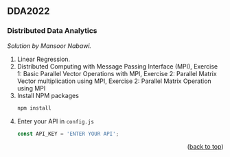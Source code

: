 ## DDA2022
### Distributed Data Analytics

_Solution by Mansoor Nabawi._

1. Linear Regression.
2. Distributed Computing with Message Passing Interface (MPI), Exercise 1: Basic Parallel Vector Operations with MPI, Exercise 2: Parallel Matrix Vector multiplication using MPI, Exercise 2: Parallel Matrix Operation using MPI
4. Install NPM packages
   ```sh
   npm install
   ```
4. Enter your API in `config.js`
   ```js
   const API_KEY = 'ENTER YOUR API';
   ```

<p align="right">(<a href="#top">back to top</a>)</p>

